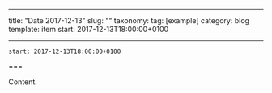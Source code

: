 
---
title: "Date 2017-12-13"
slug: ""
taxonomy:
tag: [example]
category: blog
template: item
start: 2017-12-13T18:00:00+0100

---

``start: 2017-12-13T18:00:00+0100``

===

Content.
